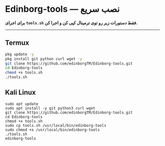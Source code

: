 # Edinborg-tools — نصب سریع 

**برای اجرای `tools.sh` فقط دستورات زیر رو توی ترمینال کپی کن و اجرا کن.**

---

## Termux
```bash
pkg update -y
pkg install git python curl wget -y
git clone https://github.com/edinborgTM/Edinborg-tools.git
cd Edinborg-tools
chmod +x tools.sh
./tools.sh
```
## Kali Linux
```
sudo apt update
sudo apt install -y git python3 curl wget
git clone https://github.com/edinborgTM/Edinborg-tools.git
cd Edinborg-tools
chmod +x tools.sh
sudo cp tools.sh /usr/local/bin/edinborg-tools
sudo chmod +x /usr/local/bin/edinborg-tools
./tools.sh
edinborg-tools
```
